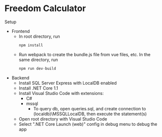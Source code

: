 # Freedom Calculator

Setup
* Frontend
  * In root directory, run 
    ```javascript
    npm install
    ```
  * Run webpack to create the bundle.js file from vue files, etc. In the same directory, run 
    ```javascript
    npm run dev-build
    ```
* Backend
  * Install SQL Server Express with LocalDB enabled
  * Install .NET Core 1.1
  * Install Visual Studio Code with extensions:
    * C#
    * mssql
      * To query db, open queries.sql, and create connection to (localdb)\\MSSQLLocalDB, then execute the statement(s)
  * Open root directory with Visual Studio Code
  * Select ".NET Core Launch (web)" config in debug menu to debug the app